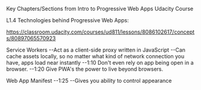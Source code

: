 
Key Chapters/Sections from Intro to Progressive Web Apps Udacity Course

L1.4 Technologies behind Progressive Web Apps:

https://classroom.udacity.com/courses/ud811/lessons/8086102617/concepts/80897065570923

Service Workers
--Act as a client-side proxy written in JavaScript
--Can cache assets locally, so no matter what kind of network connection you have, apps load near instantly
--1:10 Don't even rely on app being open in a browser.
--1:20 Give PWA's the power to live beyond browsers.


Web App Manifest
--1:25
--Gives you ability to control appearance

